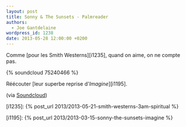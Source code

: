```yaml
---
layout: post
title: Sonny & The Sunsets - Palmreader
authors:
  - Joe Gantdelaine
wordpress_id: 1238
date: 2013-05-28 12:00:00 +0200
---
```


Comme [pour les Smith Westerns][i1235], quand on aime, on ne compte pas.

{% soundcloud 75240466 %}

Réécouter [leur superbe reprise d'_Imagine_][i1195].

(via
[Soundcloud](https://soundcloud.com/polyvinyl-records/03-sonny-the-sunsets))

[i1235]: {% post_url 2013/2013-05-21-smith-westerns-3am-spiritual %}

[i1195]: {% post_url 2013/2013-03-15-sonny-the-sunsets-imagine %}
